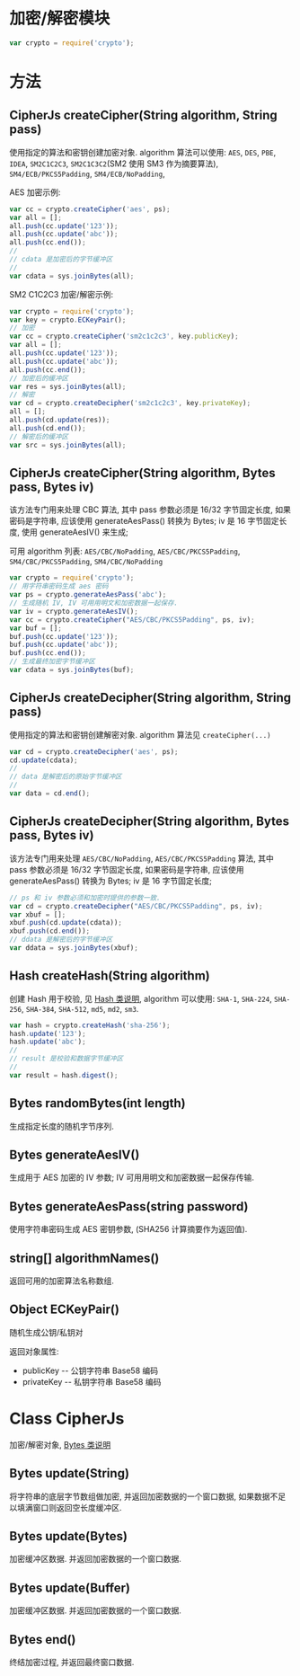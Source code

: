 # 加密/解密模块

```javascript
var crypto = require('crypto');
```

# 方法

## CipherJs createCipher(String algorithm, String pass)

使用指定的算法和密钥创建加密对象. algorithm 算法可以使用: 
`AES`, `DES`, `PBE`, `IDEA`, `SM2C1C2C3`, `SM2C1C3C2`(SM2 使用 SM3 作为摘要算法),
`SM4/ECB/PKCS5Padding`, `SM4/ECB/NoPadding`,

AES 加密示例:

```js
var cc = crypto.createCipher('aes', ps);
var all = [];
all.push(cc.update('123'));
all.push(cc.update('abc'));
all.push(cc.end());
//
// cdata 是加密后的字节缓冲区
//
var cdata = sys.joinBytes(all);
```

SM2 C1C2C3 加密/解密示例:

```js
var crypto = require('crypto');
var key = crypto.ECKeyPair();
// 加密
var cc = crypto.createCipher('sm2c1c2c3', key.publicKey);
var all = [];
all.push(cc.update('123'));
all.push(cc.update('abc'));
all.push(cc.end());
// 加密后的缓冲区
var res = sys.joinBytes(all);
// 解密
var cd = crypto.createDecipher('sm2c1c2c3', key.privateKey);
all = [];
all.push(cd.update(res));
all.push(cd.end());
// 解密后的缓冲区
var src = sys.joinBytes(all);
```


## CipherJs createCipher(String algorithm, Bytes pass, Bytes iv)

该方法专门用来处理 CBC 算法, 其中 pass 参数必须是 16/32 字节固定长度,
如果密码是字符串, 应该使用 generateAesPass() 转换为 Bytes;
iv 是 16 字节固定长度, 使用 generateAesIV() 来生成;

可用 algorithm 列表: `AES/CBC/NoPadding`, `AES/CBC/PKCS5Padding`, `SM4/CBC/PKCS5Padding`, `SM4/CBC/NoPadding`

```js
var crypto = require('crypto');
// 用字符串密码生成 aes 密码
var ps = crypto.generateAesPass('abc');
// 生成随机 IV, IV 可用用明文和加密数据一起保存.
var iv = crypto.generateAesIV();
var cc = crypto.createCipher("AES/CBC/PKCS5Padding", ps, iv);
var buf = [];
buf.push(cc.update('123'));
buf.push(cc.update('abc'));
buf.push(cc.end());
// 生成最终加密字节缓冲区
var cdata = sys.joinBytes(buf);
```


## CipherJs createDecipher(String algorithm, String pass)

使用指定的算法和密钥创建解密对象. algorithm 算法见 `createCipher(...)`

```js
var cd = crypto.createDecipher('aes', ps);
cd.update(cdata);
//
// data 是解密后的原始字节缓冲区
//
var data = cd.end();
```


## CipherJs createDecipher(String algorithm, Bytes pass, Bytes iv)

该方法专门用来处理 `AES/CBC/NoPadding`, `AES/CBC/PKCS5Padding` 算法, 
其中 pass 参数必须是 16/32 字节固定长度,
如果密码是字符串, 应该使用 generateAesPass() 转换为 Bytes;
iv 是 16 字节固定长度;

```js
// ps 和 iv 参数必须和加密时提供的参数一致.
var cd = crypto.createDecipher("AES/CBC/PKCS5Padding", ps, iv);
var xbuf = [];
xbuf.push(cd.update(cdata));
xbuf.push(cd.end());
// ddata 是解密后的字节缓冲区
var ddata = sys.joinBytes(xbuf);
```


## Hash createHash(String algorithm)

创建 Hash 用于校验, 见 [Hash 类说明](docs/api-digest.md), 
algorithm 可以使用: `SHA-1`, `SHA-224`, `SHA-256`, `SHA-384`, `SHA-512`, `md5`, `md2`, `sm3`.

```js
var hash = crypto.createHash('sha-256');
hash.update('123');
hash.update('abc');
//
// result 是校验和数据字节缓冲区
//
var result = hash.digest();
```


## Bytes randomBytes(int length)

生成指定长度的随机字节序列.


## Bytes generateAesIV()

生成用于 AES 加密的 IV 参数; IV 可用用明文和加密数据一起保存传输.


## Bytes generateAesPass(string password)

使用字符串密码生成 AES 密钥参数, (SHA256 计算摘要作为返回值).


## string[] algorithmNames()

返回可用的加密算法名称数组.

## Object ECKeyPair()

随机生成公钥/私钥对

返回对象属性:

* publicKey  -- 公钥字符串 Base58 编码
* privateKey -- 私钥字符串 Base58 编码


# Class CipherJs

加密/解密对象, [Bytes 类说明](docs/api-bytes.md)

## Bytes update(String)

将字符串的底层字节数组做加密, 并返回加密数据的一个窗口数据, 
如果数据不足以填满窗口则返回空长度缓冲区.

## Bytes update(Bytes)

加密缓冲区数据. 并返回加密数据的一个窗口数据.

## Bytes update(Buffer)

加密缓冲区数据. 并返回加密数据的一个窗口数据.

## Bytes end()

终结加密过程, 并返回最终窗口数据.